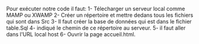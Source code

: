 Pour exécuter notre code il faut: 1- Télecharger un serveur local comme MAMP ou XWAMP 2- Créer un répertoire et mettre dedans tous les fichiers qui sont dans Src 3- Il faut créer la base de données qui est dans le fichier table.Sql 4- indiqué le chemin de ce répertoire au serveur. 5- il faut aller dans l'URL local host 6- Ouvrir la page accueil.html.
